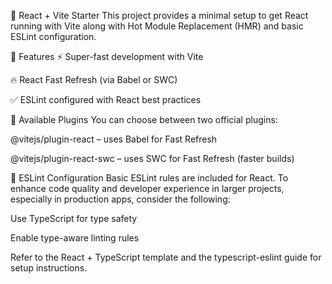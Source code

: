 
🚀 React + Vite Starter
This project provides a minimal setup to get React running with Vite along with Hot Module Replacement (HMR) and basic ESLint configuration.

🔧 Features
⚡ Super-fast development with Vite

🔥 React Fast Refresh (via Babel or SWC)

✅ ESLint configured with React best practices

🧩 Available Plugins
You can choose between two official plugins:

@vitejs/plugin-react – uses Babel for Fast Refresh

@vitejs/plugin-react-swc – uses SWC for Fast Refresh (faster builds)

📏 ESLint Configuration
Basic ESLint rules are included for React. To enhance code quality and developer experience in larger projects, especially in production apps, consider the following:

Use TypeScript for type safety

Enable type-aware linting rules

Refer to the React + TypeScript template and the typescript-eslint guide for setup instructions.

